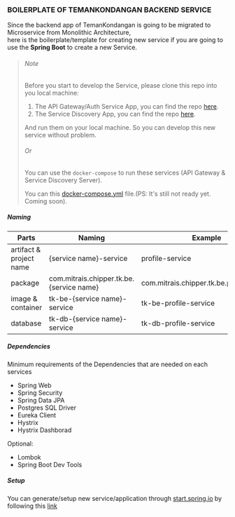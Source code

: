 ### BOILERPLATE OF TEMANKONDANGAN BACKEND SERVICE

Since the backend app of TemanKondangan is going to be migrated to Microservice from Monolithic Architecture,  
here is the boilerplate/template for creating new service if you are going to use the **Spring Boot** to create a new Service.

> ###### Note
> Before you start to develop the Service, please clone this repo into you local machine:
>   1. The API Gateway/Auth Service App, you can find the repo [here](https://www.google.com).
>   2. The Service Discovery App, you can find the repo [here]().
>
> And run them on your local machine. So you can develop this new service without problem.
> 
> ###### Or
> 
> You can use the `docker-compose` to run these services (API Gateway & Service Discovery Server).
> 
> You can this [docker-compose.yml](#) file.(PS: It's still not ready yet. Coming soon).

##### Naming
| Parts                        | Naming                                  | Example |
|------------------------------|-----------------------------------------|---------|
| artifact & project name      | {service name}-service                  |profile-service|
| package                      | com.mitrais.chipper.tk.be.{service name}|com.mitrais.chipper.tk.be.profileservice|
| image & container            | tk-be-{service name}-service            |tk-be-profile-service|
| database                     | tk-db-{service name}-service            |tk-db-profile-service|

##### Dependencies
Minimum requirements of the Dependencies that are needed on each services
* Spring Web
* Spring Security
* Spring Data JPA
* Postgres SQL Driver
* Eureka Client
* Hystrix
* Hystrix Dashborad

Optional:
* Lombok
* Spring Boot Dev Tools

##### Setup
You can generate/setup new service/application through [start.spring.io](start.spring.io) by following this [link](https://start.spring.io/#!type=maven-project&language=java&platformVersion=2.3.1.RELEASE&packaging=jar&jvmVersion=1.8&groupId=com.mitrais.chipper.tk.be&artifactId=profile-service&name=profile-service&description=The%20Profile%20Service%20of%20TemanKondangan%20App&packageName=com.mitrais.chipper.tk.be.profileservice&dependencies=lombok,devtools,web,security,data-jpa,postgresql,cloud-eureka,cloud-hystrix,cloud-hystrix-dashboard)








